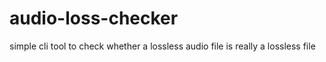 # audio-loss-checker
simple cli tool to check whether a lossless audio file is really a lossless file


